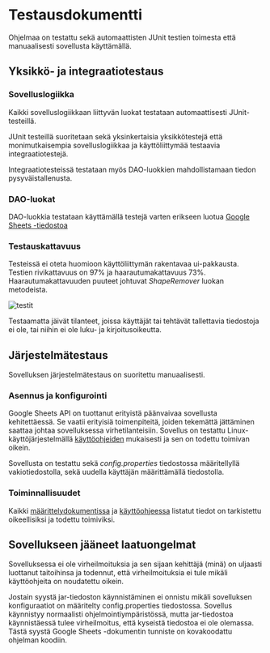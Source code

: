 # Testausdokumentti

Ohjelmaa on testattu sekä automaattisten JUnit testien toimesta että manuaalisesti sovellusta käyttämällä.

## Yksikkö- ja integraatiotestaus

### Sovelluslogiikka

Kaikki sovelluslogiikkaan liittyvän luokat testataan automaattisesti JUnit-testeillä. 

JUnit testeillä suoritetaan sekä yksinkertaisia yksikkötestejä että monimutkaisempia sovelluslogiikkaa ja käyttöliittymää testaavia integraatiotestejä.

Integraatiotesteissä testataan myös DAO-luokkien mahdollistamaan tiedon pysyväistallenusta.

### DAO-luokat

DAO-luokkia testataan käyttämällä testejä varten erikseen luotua [Google Sheets -tiedostoa](https://docs.google.com/spreadsheets/d/1UiR0FVs0VkZORRFrIKDxXBdfbB2KdH9u_1LDZIw0vNg/edit#gid=0)

### Testauskattavuus

Testeissä ei oteta huomioon käyttöliittymän rakentavaa ui-pakkausta. Testien rivikattavuus on 97% ja haarautumakattavuus 73%. Haarautumakattavuuden puuteet johtuvat _ShapeRemover_ luokan metodeista.

![testit](https://user-images.githubusercontent.com/46067482/118409733-953ab600-b694-11eb-838b-3f81e016b7ee.png)

Testaamatta jäivät tilanteet, joissa käyttäjät tai tehtävät tallettavia tiedostoja ei ole, tai niihin ei ole luku- ja kirjoitusoikeutta.

## Järjestelmätestaus

Sovelluksen järjestelmätestaus on suoritettu manuaalisesti.

### Asennus ja konfigurointi

Google Sheets API on tuottanut erityistä päänvaivaa sovellusta kehitettäessä. Se vaatii erityisiä toimenpiteitä, joiden tekemättä jättäminen saattaa johtaa sovelluksessa virhetilanteisiin. Sovellus on testattu Linux-käyttöjärjestelmällä [käyttöohjeiden](https://github.com/asianomainen/ot-harjoitustyo/blob/master/dokumentaatio/kayttoohje.md) mukaisesti ja sen on todettu toimivan oikein.

Sovellusta on testattu sekä _config.properties_ tiedostossa määritellyllä vakiotiedostolla, sekä uudella käyttäjän määrittämällä tiedostolla.

### Toiminnallisuudet

Kaikki [määrittelydokumentissa](https://github.com/asianomainen/ot-harjoitustyo/blob/master/dokumentaatio/vaatimusmaarittely.md) ja [käyttöohjeessa](https://github.com/asianomainen/ot-harjoitustyo/blob/master/dokumentaatio/kayttoohje.md) listatut tiedot on tarkistettu oikeellisiksi ja todettu toimiviksi.

## Sovellukseen jääneet laatuongelmat

Sovelluksessa ei ole virheilmoituksia ja sen sijaan kehittäjä (minä) on uljaasti luottanut taitoihinsa ja todennut, että virheilmoituksia ei tule mikäli käyttöohjeita on noudatettu oikein.

Jostain syystä jar-tiedoston käynnistäminen ei onnistu mikäli sovelluksen konfiguraatiot on määritelty config.properties tiedostossa. Sovellus käynnistyy normaalisti ohjelmointiympäristössä, mutta jar-tiedostoa käynnistäessä tulee virheilmoitus, että kyseistä tiedostoa ei ole olemassa. Tästä syystä Google Sheets -dokumentin tunniste on kovakoodattu ohjelman koodiin.
